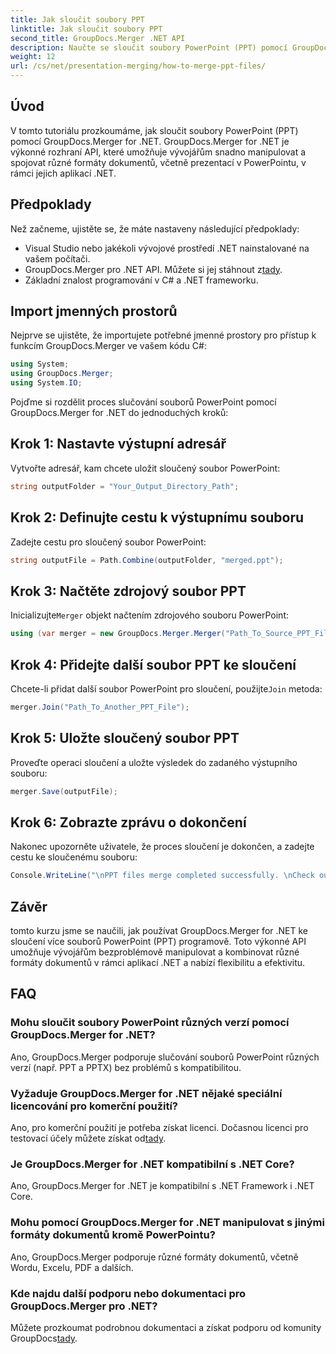 ```yaml
---
title: Jak sloučit soubory PPT
linktitle: Jak sloučit soubory PPT
second_title: GroupDocs.Merger .NET API
description: Naučte se sloučit soubory PowerPoint (PPT) pomocí GroupDocs.Merger for .NET bez námahy. Vylepšete své .NET aplikace pomocí tohoto výkonného API.
weight: 12
url: /cs/net/presentation-merging/how-to-merge-ppt-files/
---
```

## Úvod
V tomto tutoriálu prozkoumáme, jak sloučit soubory PowerPoint (PPT) pomocí GroupDocs.Merger for .NET. GroupDocs.Merger for .NET je výkonné rozhraní API, které umožňuje vývojářům snadno manipulovat a spojovat různé formáty dokumentů, včetně prezentací v PowerPointu, v rámci jejich aplikací .NET.
## Předpoklady
Než začneme, ujistěte se, že máte nastaveny následující předpoklady:
- Visual Studio nebo jakékoli vývojové prostředí .NET nainstalované na vašem počítači.
-  GroupDocs.Merger pro .NET API. Můžete si jej stáhnout z[tady](https://releases.groupdocs.com/merger/net/).
- Základní znalost programování v C# a .NET frameworku.

## Import jmenných prostorů
Nejprve se ujistěte, že importujete potřebné jmenné prostory pro přístup k funkcím GroupDocs.Merger ve vašem kódu C#:
```csharp
using System; 
using GroupDocs.Merger;
using System.IO;
```

Pojďme si rozdělit proces slučování souborů PowerPoint pomocí GroupDocs.Merger for .NET do jednoduchých kroků:
## Krok 1: Nastavte výstupní adresář
Vytvořte adresář, kam chcete uložit sloučený soubor PowerPoint:
```csharp
string outputFolder = "Your_Output_Directory_Path";
```
## Krok 2: Definujte cestu k výstupnímu souboru
Zadejte cestu pro sloučený soubor PowerPoint:
```csharp
string outputFile = Path.Combine(outputFolder, "merged.ppt");
```
## Krok 3: Načtěte zdrojový soubor PPT
 Inicializujte`Merger` objekt načtením zdrojového souboru PowerPoint:
```csharp
using (var merger = new GroupDocs.Merger.Merger("Path_To_Source_PPT_File"))
```
## Krok 4: Přidejte další soubor PPT ke sloučení
 Chcete-li přidat další soubor PowerPoint pro sloučení, použijte`Join` metoda:
```csharp
merger.Join("Path_To_Another_PPT_File");
```
## Krok 5: Uložte sloučený soubor PPT
Proveďte operaci sloučení a uložte výsledek do zadaného výstupního souboru:
```csharp
merger.Save(outputFile);
```
## Krok 6: Zobrazte zprávu o dokončení
Nakonec upozorněte uživatele, že proces sloučení je dokončen, a zadejte cestu ke sloučenému souboru:
```csharp
Console.WriteLine("\nPPT files merge completed successfully. \nCheck output in {0}", outputFolder);
```

## Závěr
tomto kurzu jsme se naučili, jak používat GroupDocs.Merger for .NET ke sloučení více souborů PowerPoint (PPT) programově. Toto výkonné API umožňuje vývojářům bezproblémově manipulovat a kombinovat různé formáty dokumentů v rámci aplikací .NET a nabízí flexibilitu a efektivitu.

## FAQ
### Mohu sloučit soubory PowerPoint různých verzí pomocí GroupDocs.Merger for .NET?
Ano, GroupDocs.Merger podporuje slučování souborů PowerPoint různých verzí (např. PPT a PPTX) bez problémů s kompatibilitou.
### Vyžaduje GroupDocs.Merger for .NET nějaké speciální licencování pro komerční použití?
 Ano, pro komerční použití je potřeba získat licenci. Dočasnou licenci pro testovací účely můžete získat od[tady](https://purchase.groupdocs.com/temporary-license/).
### Je GroupDocs.Merger for .NET kompatibilní s .NET Core?
Ano, GroupDocs.Merger for .NET je kompatibilní s .NET Framework i .NET Core.
### Mohu pomocí GroupDocs.Merger for .NET manipulovat s jinými formáty dokumentů kromě PowerPointu?
Ano, GroupDocs.Merger podporuje různé formáty dokumentů, včetně Wordu, Excelu, PDF a dalších.
### Kde najdu další podporu nebo dokumentaci pro GroupDocs.Merger pro .NET?
Můžete prozkoumat podrobnou dokumentaci a získat podporu od komunity GroupDocs[tady](https://forum.groupdocs.com/c/merger/32).